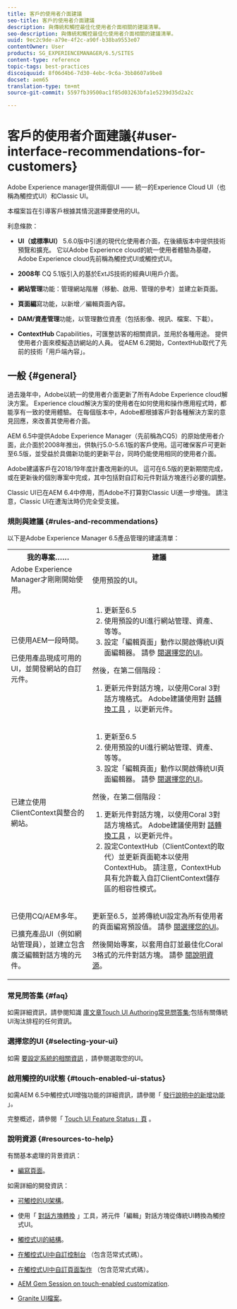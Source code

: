 ```yaml
---
title: 客戶的使用者介面建議
seo-title: 客戶的使用者介面建議
description: 與傳統和觸控最佳化使用者介面相關的建議清單。
seo-description: 與傳統和觸控最佳化使用者介面相關的建議清單。
uuid: 9ec2c9de-a79e-4f2c-a90f-b38ba9553e07
contentOwner: User
products: SG_EXPERIENCEMANAGER/6.5/SITES
content-type: reference
topic-tags: best-practices
discoiquuid: 8f06d4b6-7d30-4ebc-9c6a-3bb8607a9be8
docset: aem65
translation-type: tm+mt
source-git-commit: 5597fb39500ac1f85d03263bfa1e5239d35d2a2c

---
```



# 客戶的使用者介面建議{#user-interface-recommendations-for-customers}

Adobe Experience manager提供兩個UI —— 統一的Experience Cloud UI（也稱為觸控式UI）和Classic UI。

本檔案旨在引導客戶根據其情況選擇要使用的UI。

利息條款：

* **UI（或標準UI）** 5.6.0版中引進的現代化使用者介面，在後續版本中提供技術預覽和擴充。 它以Adobe Experience cloud的統一使用者體驗為基礎，Adobe Experience cloud先前稱為觸控式UI或觸控式UI。

* **2008年** CQ 5.1版引入的基於ExtJS技術的經典UI用戶介面。

* **網站管理**&#x200B;功能：管理網站階層（移動、啟用、管理的參考）並建立新頁面。

* **頁面編**&#x200B;寫功能，以新增／編輯頁面內容。

* **DAM/資產管理**&#x200B;功能，以管理數位資產（包括影像、視訊、檔案、下載）。

* **ContextHub** Capabilities，可匯整訪客的相關資訊，並用於各種用途。 提供使用者介面來模擬造訪網站的人員。 從AEM 6.2開始，ContextHub取代了先前的技術「用戶端內容」。

## 一般 {#general}

過去幾年中，Adobe以統一的使用者介面更新了所有Adobe Experience cloud解決方案。 Experience cloud解決方案的使用者在如何使用和操作應用程式時，都能享有一致的使用體驗。 在每個版本中，Adobe都根據客戶對各種解決方案的意見回應，來改善其使用者介面。

AEM 6.5中提供Adobe Experience Manager（先前稱為CQ5）的原始使用者介面，此介面於2008年推出，供執行5.0-5.6.1版的客戶使用。這可確保客戶可更新至6.5版，並受益於具備新功能的更新平台，同時仍能使用相同的使用者介面。

Adobe建議客戶在2018/19年度計畫改用新的UI。 這可在6.5版的更新期間完成，或在更新後的個別專案中完成，其中包括對自訂和元件對話方塊進行必要的調整。

Classic UI已在AEM 6.4中停用，而Adobe不打算對Classic UI進一步增強。 請注意，Classic UI在遭淘汰時仍完全受支援。

### 規則與建議 {#rules-and-recommendations}

以下是Adobe Experience Manager 6.5產品管理的建議清單：

<table>
 <tbody>
  <tr>
   <th>我的專案……</th>
   <th>建議</th>
  </tr>
  <tr>
   <td>Adobe Experience Manager才剛剛開始使用。</td>
   <td>使用預設的UI。</td>
  </tr>
  <tr>
   <td><p>已使用AEM一段時間。</p> <p>已使用產品現成可用的UI，並開發網站的自訂元件。<br /> </p> </td>
   <td>
    <ol>
     <li>更新至6.5</li>
     <li>使用預設的UI進行網站管理、資產、 等等。<br /> </li>
     <li>設定「編輯頁面」動作以開啟傳統UI頁面編輯器。 請參 <a href="#selecting-your-ui">閱選擇您的UI</a>。</li>
    </ol> <p>然後，在第二個階段：</p>
    <ol>
     <li>更新元件對話方塊，以使用Coral 3對話方塊格式。 Adobe建議使用對 <a href="/help/sites-developing/dialog-conversion.md">話轉換工具</a> ，以更新元件。</li>
    </ol> </td>
  </tr>
  <tr>
   <td>已建立使用ClientContext與整合的網站。<br /> </td>
   <td>
    <ol>
     <li>更新至6.5</li>
     <li>使用預設的UI進行網站管理、資產、 等等。</li>
     <li>設定「編輯頁面」動作以開啟傳統UI頁面編輯器。 請參 <a href="#selecting-your-ui">閱選擇您的UI</a>。</li>
    </ol> <p>然後，在第二個階段：</p>
    <ol>
     <li>更新元件對話方塊，以使用Coral 3對話方塊格式。 Adobe建議使用對 <a href="/help/sites-developing/dialog-conversion.md">話轉換工具</a> ，以更新元件。</li>
     <li>設定ContextHub（ClientContext的取代）並更新頁面範本以使用ContextHub。 請注意，ContextHub具有允許載入自訂ClientContext儲存區的相容性模式。</li>
    </ol> </td>
  </tr>
  <tr>
   <td><p>已使用CQ/AEM多年。</p> <p>已擴充產品UI（例如網站管理員），並建立包含廣泛編輯對話方塊的元件。</p> </td>
   <td><p>更新至6.5，並將傳統UI設定為所有使用者的頁面編寫預設值。 請參 <a href="#selecting-your-ui">閱選擇您的UI</a>。</p> <p>然後開始專案，以套用自訂並最佳化Coral 3格式的元件對話方塊。 請參 <a href="#resources-to-help">閱說明資源</a>。<br /> </p> </td>
  </tr>
 </tbody>
</table>

### 常見問答集 {#faq}

如需詳細資訊，請參閱知識 [庫文章Touch UI Authoring常見問答集](https://helpx.adobe.com/experience-manager/kb/index/touchui_faq.html);包括有關傳統UI淘汰排程的任何資訊。

### 選擇您的UI {#selecting-your-ui}

如需 [要設定系統的相關資訊](/help/sites-authoring/select-ui.md) ，請參閱選取您的UI。

### 啟用觸控的UI狀態 {#touch-enabled-ui-status}

如需AEM 6.5中觸控式UI增強功能的詳細資訊，請參閱「 [發行說明中的新增功能](/help/release-notes/release-notes.md#what-s-new) 」。

完整概述，請參閱「 [Touch UI Feature Status」頁](/help/release-notes/touch-ui-features-status.md) 。

### 說明資源 {#resources-to-help}

有關基本處理的背景資訊：

* [編寫頁面](/help/sites-authoring/page-authoring.md)。

如需詳細的開發資訊：

* [可觸控的UI架構](/help/sites-developing/touch-ui-concepts.md)。
* 使用「 [對話方塊轉換](/help/sites-developing/dialog-conversion.md) 」工具，將元件「編輯」對話方塊從傳統UI轉換為觸控式UI。

* [觸控式UI的結構](/help/sites-developing/touch-ui-structure.md)。

* [在觸控式UI中自訂控制台](/help/sites-developing/customizing-consoles-touch.md) （包含范常式式碼）。

* [在觸控式UI中自訂頁面製作](/help/sites-developing/customizing-page-authoring-touch.md) （包含范常式式碼）。

* [AEM Gem Session on touch-enabled customization](https://docs.adobe.com/content/ddc/en/gems/user-interface-customization-for-aem-6.html).
* [Granite UI檔案](https://helpx.adobe.com/experience-manager/6-5/sites/developing/using/reference-materials/granite-ui/api/index.html)。

